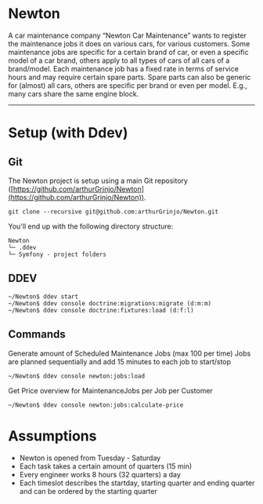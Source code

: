 # Newton

A car maintenance company “Newton Car Maintenance” wants to register the maintenance jobs it does on various cars, for various customers.
Some maintenance jobs are specific for a certain brand of car, or even a specific model of a car brand, others apply to all types of 
cars of all cars of a brand/model. Each maintenance job has a fixed rate in terms of service hours and may require certain spare parts.
Spare parts can also be generic for (almost) all cars, others are specific per brand or even per model. E.g., many cars share the same
engine block.

-----

# Setup (with Ddev)
## Git
The Newton project is setup using a main Git repository ([https://github.com/arthurGrinjo/Newton](https://github.com/arthurGrinjo/Newton)).
```
git clone --recursive git@github.com:arthurGrinjo/Newton.git
```
You'll end up with the following directory structure:

```
Newton
└─ .ddev
└─ Symfony - project folders
```

## DDEV
```
~/Newton$ ddev start
~/Newton$ ddev console doctrine:migrations:migrate (d:m:m)
~/Newton$ ddev console doctrine:fixtures:load (d:f:l)
```

## Commands
Generate amount of Scheduled Maintenance Jobs (max 100 per time)
Jobs are planned sequentially and add 15 minutes to each job to start/stop
```
~/Newton$ ddev console newton:jobs:load
```

Get Price overview for MaintenanceJobs per Job per Customer
```
~/Newton$ ddev console newton:jobs:calculate-price
```


# Assumptions
- Newton is opened from Tuesday - Saturday
- Each task takes a certain amount of quarters (15 min)
- Every engineer works 8 hours (32 quarters) a day
- Each timeslot describes the startday, starting quarter and ending quarter and can be ordered by the starting quarter
